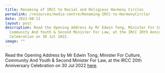 ```yaml
---
title: Renaming of IRCC to Racial and Religious Harmony Circles
permalink: /resources/media-centre/Renaming-IRCC-to-HarmonyCircle/
date: 2022-08-11
layout: post
description: Read the Opening Address by Mr Edwin Tong, Minister For Culture,
  Community And Youth & Second Minister For Law, at the IRCC 20th Anniversary
  Celebration on 30 Jul 2022.
image: ""
---
```


Read the Opening Address by Mr Edwin Tong, Minister For Culture, Community And Youth & Second Minister For Law, at the IRCC 20th Anniversary Celebration on 30 Jul 2022 [here](https://www.mccy.gov.sg/about-us/news-and-resources/speeches/2022/aug/refreshing-our-inter-racial-and-religious-confidence-circles-irccs).